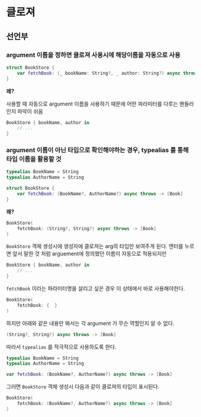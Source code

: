 # 클로져

## 선언부

### argument 이름을 정하면 클로져 사용시에 해당이름을 자동으로 사용

```swift
struct BookStore {
    var fetchBook: (_ bookName: String?, _ author: String?) async throws -> [Book]
}
```

**왜?**

사용할 때 자동으로 argument 이름을 사용하기 때문에 어떤 파라미터를 다루는 핸들러인지 파악이 쉬움

```swift
BookStore { bookName, author in
    // ...
}
```


### argument 이름이 아닌 타입으로 확인해야하는 경우, typealias 를 통해 타입 이름을 활용할 것

```swift
typealias BookName = String
typealias AuthorName = String

struct BookStore {
    var fetchBook: (BookName?, AuthorName?) async throws -> [Book]
}
```

**왜?**

```swift
BookStore(
    fetchBook: (String?, String?) async throws -> [Book]
)
```

`BookStore` 객체 생성시에 생성자에 클로져는 arg의 타입만 보여주게 된다. 엔터를 누르면 앞서 말한 것 처럼 arguement에 정의했던 이름이 자동으로 적용되지만
```swift
BookStore { bookName, author in
    // ...
}
```

`fetchBook` 이라는 파라미터명을 살리고 싶은 경우 이 상태에서 바로 사용해야한다.
```swift
BookStore(
    fetchBook: {  } 
)
```

하지만 아래와 같은 내용만 봐서는 각 argument 가 무슨 역할인지 알 수 없다.
```swift
(String?, String?) async throws -> [Book]
```

따라서 `typealias` 를 적극적으로 사용하도록 한다.

```swift
typealias BookName = String
typealias AuthorName = String

var fetchBook: (BookName?, AuthorName?) async throws -> [Book]
```

그러면 `BookStore` 객체 생성시 다음과 같이 클로져의 타입이 표시된다.
```swift
BookStore(
    fetchBook: (BookName?, AuthorName?) async throws -> [Book]
)
```
